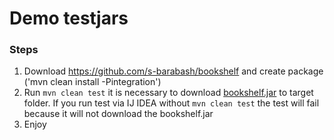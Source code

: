 # Demo testjars

### Steps
1) Download https://github.com/s-barabash/bookshelf and create package ('mvn clean install -Pintegration')
2) Run `mvn clean test` it is necessary to download [bookshelf.jar](target%2Ftest-libs%2Fbookshelf.jar) to target folder. If you run test via IJ IDEA without `mvn clean test` the test will fail because it will not download the bookshelf.jar
3) Enjoy
